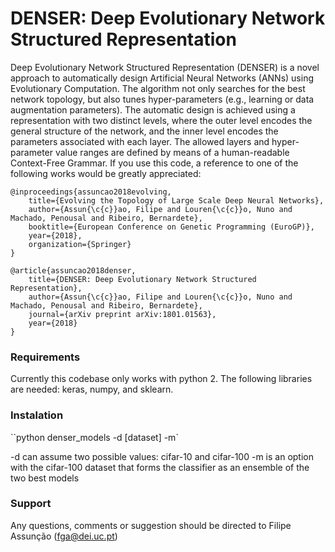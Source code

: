 # DENSER: Deep Evolutionary Network Structured Representation

Deep Evolutionary Network Structured Representation (DENSER) is a novel approach to automatically design Artificial Neural Networks (ANNs) using Evolutionary Computation. The algorithm not only searches for the best network topology, but also tunes hyper-parameters (e.g., learning or data augmentation parameters). The automatic design is achieved using a representation with two distinct levels, where the outer level encodes the general structure of the network, and the inner level encodes the parameters associated with each layer. The allowed layers and hyper-parameter value ranges are defined by means of a human-readable Context-Free Grammar. If you use this code, a reference to one of the following works would be greatly appreciated:

```
@inproceedings{assuncao2018evolving,
	title={Evolving the Topology of Large Scale Deep Neural Networks},
	author={Assun{\c{c}}ao, Filipe and Louren{\c{c}}o, Nuno and Machado, Penousal and Ribeiro, Bernardete},
	booktitle={European Conference on Genetic Programming (EuroGP)},
	year={2018},
	organization={Springer}
}

@article{assuncao2018denser,
	title={DENSER: Deep Evolutionary Network Structured Representation},
	author={Assun{\c{c}}ao, Filipe and Louren{\c{c}}o, Nuno and Machado, Penousal and Ribeiro, Bernardete},
	journal={arXiv preprint arXiv:1801.01563},
	year={2018}
}
```

### Requirements
Currently this codebase only works with python 2. The following libraries are needed: keras, numpy, and sklearn. 

### Instalation

``python denser_models -d [dataset] -m`

-d can assume two possible values: cifar-10 and cifar-100
-m is an option with the cifar-100 dataset that forms the classifier as an ensemble of the two best models 

### Support

Any questions, comments or suggestion should be directed to Filipe Assunção ([fga@dei.uc.pt](mailto:fga@dei.uc.pt))